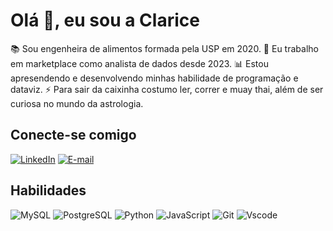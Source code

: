 # Olá 👋, eu sou a Clarice

📚 Sou engenheira de alimentos formada pela USP em 2020.
🏫 Eu trabalho em marketplace como analista de dados desde 2023.
📊 Estou apresendendo e desenvolvendo minhas habilidade de programação e dataviz.
⚡ Para sair da caixinha costumo ler, correr e muay thai, além de ser curiosa no mundo da astrologia.

## Conecte-se comigo
[![LinkedIn](https://img.shields.io/badge/LinkedIn-000?style=for-the-badge&logo=linkedin&logoColor=0E76A8)](https://www.linkedin.com/in/claricenascimento/)
[![E-mail](https://img.shields.io/badge/-Email-000?style=for-the-badge&logo=microsoft-outlook&logoColor=E94D5F)](nsantos.clarice@gmail.com)

## Habilidades
![MySQL](https://img.shields.io/badge/MySQL-00000F?style=for-the-badge&logo=mysql&logoColor=white)
![PostgreSQL](https://img.shields.io/badge/PostgreSQL-000?style=for-the-badge&logo=postgresql)
![Python](https://img.shields.io/badge/python-3670A0?style=for-the-badge&logo=python&logoColor=ffdd54)
![JavaScript](https://img.shields.io/badge/JavaScript-F7DF1E?style=for-the-badge&logo=javascript&logoColor=black)
![Git](https://img.shields.io/badge/GIT-E44C30?style=for-the-badge&logo=git&logoColor=white)
![Vscode](https://img.shields.io/badge/Vscode-007ACC?style=for-the-badge&logo=visual-studio-code&logoColor=white)
